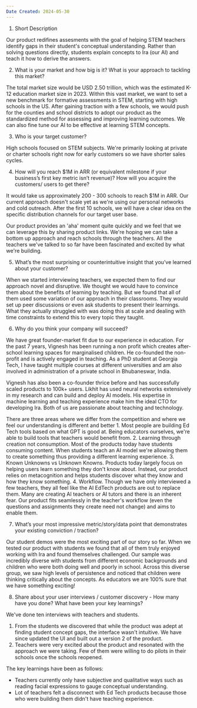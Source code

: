 ```yaml
---
Date Created: 2024-05-30
---
```

1. Short Description

Our product redifines assesments with the goal of helping STEM teachers identify gaps in their student's conceptual understanding. Rather than solving questions directly, students explain concepts to Ira (our AI) and teach it how to derive the answers.

2. What is your market and how big is it? What is your approach to tackling this market? 

The total market size would be USD 2.50 trillion, which was the estimated K-12 education market size in 2023. Within this vast market, we want to set a new benchmark for formative assessments in STEM, starting with high schools in the US. After gaining traction with a few schools, we would push for the counties and school districts to adopt our product as the standardized method for assessing and improving learning outcomes. We can also fine tune our AI to be effective at learning STEM concepts. 

3. Who is your target customer? 

High schools focused on STEM subjects. We're primarily looking at private or charter schools right now for early customers so we have shorter sales cycles. 

4. How will you reach $1M in ARR (or equivalent milestone if your business’s first key metric isn’t revenue)? How will you acquire the customers/ users to get there? 

It would take us approximately 200 - 300 schools to reach $1M in ARR. Our current approach doesn't scale yet as we're using our personal networks and cold outreach. After the first 10 schools, we will have a clear idea on the specific distribution channels for our target user base.

Our product provides an 'aha' moment quite quickly and we feel that we can leverage this by sharing product links. We're hoping we can take a bottom up approach and reach schools through the teachers. All the teachers we've talked to so far have been fascinated and excited by what we're building. 

5. What’s the most surprising or counterintuitive insight that you’ve learned about your customer? 

When we started interviewing teachers, we expected them to find our approach novel and disruptive. We thought we would have to convince them about the benefits of learning by teaching. But we found that all of them used some variation of our approach in their classrooms. They would set up peer discussions or even ask students to present their learnings. What they actually struggled with was doing this at scale and dealing with time constraints to extend this to every topic they taught.


6. Why do you think your company will succeed?
	
We have great founder-market fit due to our experience in education. For the past 7 years, Vignesh has been running a non profit which creates after-school learning spaces for marginalised children. He co-founded the non-profit and is actively engaged in teaching. As a PhD student at Georgia Tech, I have taught multiple courses at different universities and am also involved in administration of a private school in Bhubaneswar, India. 

Vignesh has also been a co-founder thrice before and has successfully scaled products to 100k+ users. Likhit has used neural networks extensively in my research and can build and deploy AI models. His expertise in machine learning and teaching experience make him the ideal CTO for developing Ira. Both of us are passionate about teaching and technology. 

There are three areas where we differ from the competition and where we feel our understanding is different and better
	1. Most people are building Ed Tech tools based on what GPT is good at. Being educators ourselves, we're able to build tools that teachers would benefit from. 
	2. Learning through creation not consumption. Most of the products today have students consuming content. When students teach an AI model we're allowing them to create something thus providing a different learning experience. 
	3. Known Unknowns vs Unknown Knowns. Products today largely focus on helping users learn something they don't know about. Instead, our product relies on metacognition and helps students discover what they know and how they know something. 
	4. Workflow. Though we have only interviewed a few teachers, they all feel like the AI EdTech products are out to replace them. Many are creating AI teachers or AI tutors and there is an inherent fear. Our product fits seamlessly in the teacher's workflow (even the questions and assignments they create need not change) and aims to enable them.

7. What’s your most impressive metric/story/data point that demonstrates your existing conviction / traction?

Our student demos were the most exciting part of our story so far. When we tested our product with students we found that all of them truly enjoyed working with Ira and found themselves challenged. Our sample was incredibly diverse with students from different economic backgrounds and children who were both doing well and poorly in school. Across this diverse group, we saw high levels of persistence and noticed that children were thinking critically about the concepts. As educators we are 100% sure that we have something exciting!  

8. Share about your user interviews / customer discovery - How many have you done? What have been your key learnings?

We've done ten interviews with teachers and students.

1. From the students we discovered that while the product was adept at finding student concept gaps, the interface wasn't intuitive. We have since updated the UI and built out a version 2 of the product.  
2. Teachers were very excited about the product and resonated with the approach we were taking. Few of them were willing to do pilots in their schools once the schools reopened.

The key learnings have been as follows: 
- Teachers currently only have subjective and qualitative ways such as reading facial expressions to gauge conceptual understanding.
- Lot of teachers felt a disconnect with Ed Tech products because those who were building them didn't have teaching experience. 